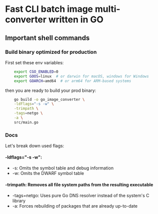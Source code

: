 # Fast CLI batch image multi-converter written in GO

## Important shell commands

### Build binary optimized for production

First set  these env variables:

```sh
    export CGO_ENABLED=0
    export GOOS=linux  # or darwin for macOS, windows for Windows
    export GOARCH=amd64  # or arm64 for ARM-based systems
```

then you are ready to build your prod binary:

```sh
    go build -o go_image_converter \
    -ldflags="-s -w" \
    -trimpath \
    -tags=netgo \
    -a \
    src/main.go
```


### Docs


Let's break down used flags:

#### -ldflags="-s -w":

* -s: Omits the symbol table and debug information
* -w: Omits the DWARF symbol table

#### -trimpath: Removes all file system paths from the resulting executable

* -tags=netgo: Uses pure Go DNS resolver instead of the system's C library
* -a: Forces rebuilding of packages that are already up-to-date